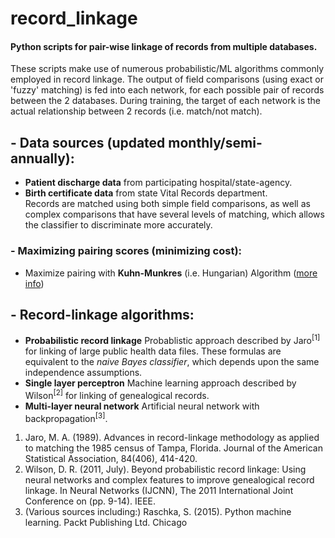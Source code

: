 # record_linkage

#### Python scripts for pair-wise linkage of records from multiple databases.
These scripts make use of numerous probabilistic/ML algorithms commonly employed in record linkage. The output of field comparisons (using exact or 'fuzzy' matching) is fed into each network, for each possible pair of records between the 2 databases. During training, the target of each network is the actual relationship between 2 records (i.e. match/not match).

## - Data sources (updated monthly/semi-annually):
* **Patient discharge data** from participating hospital/state-agency.  
* **Birth certificate data** from state Vital Records department.  
Records are matched using both simple field comparisons, as well as complex comparisons that have several levels of matching, which allows the classifier to discriminate more accurately. 

### - Maximizing pairing scores (minimizing cost):
* Maximize pairing with **Kuhn-Munkres** (i.e. Hungarian) Algorithm ([more info])

## - Record-linkage algorithms:
* **Probabilistic record linkage**
Probablistic approach described by Jaro<sup>[1]</sup> for linking of large public health data files. 
These formulas are equivalent to the *naive Bayes classifier*, which depends upon the same independence assumptions.  
* **Single layer perceptron**
Machine learning approach described by Wilson<sup>[2]</sup> for linking of genealogical records.  
* **Multi-layer neural network**
Artificial neural network with backpropagation<sup>[3]</sup>.

1. Jaro, M. A. (1989). Advances in record-linkage methodology as applied to matching the 1985 census of Tampa, Florida. Journal of the American Statistical Association, 84(406), 414-420.
2. Wilson, D. R. (2011, July). Beyond probabilistic record linkage: Using neural networks and complex features to improve genealogical record linkage. In Neural Networks (IJCNN), The 2011 International Joint Conference on (pp. 9-14). IEEE.
3. (Various sources including:) Raschka, S. (2015). Python machine learning. Packt Publishing Ltd. Chicago	

[more info]: https://pypi.python.org/pypi/munkres/
